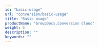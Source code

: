 ```yaml
---
id: "basic-usage"
url: "conversion/basic-usage"
title: "Basic usage"
productName: "GroupDocs.Conversion Cloud"
weight: 6
description: ""
keywords: ""
---
```


